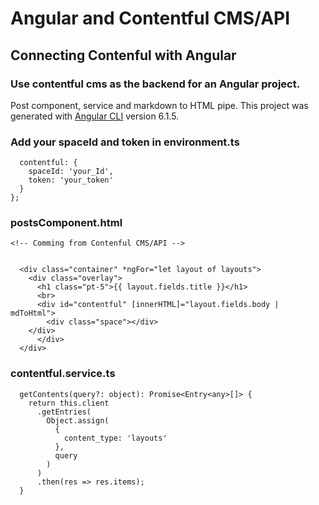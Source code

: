 # Angular and Contentful CMS/API

## Connecting Contenful with Angular

### Use contentful cms as the backend for an Angular project.

Post component, service and markdown to HTML pipe.
This project was generated with [Angular CLI](https://github.com/angular/angular-cli) version 6.1.5.

### Add your spaceId and token in environment.ts

```
  contentful: {
    spaceId: 'your_Id',
    token: 'your_token'
  }
};
```

### postsComponent.html

```
<!-- Comming from Contenful CMS/API -->


  <div class="container" *ngFor="let layout of layouts">
    <div class="overlay">
      <h1 class="pt-5">{{ layout.fields.title }}</h1>
      <br>
      <div id="contentful" [innerHTML]="layout.fields.body | mdToHtml">
        <div class="space"></div>
    </div>
      </div>
  </div>
```

### contentful.service.ts

```
  getContents(query?: object): Promise<Entry<any>[]> {
    return this.client
      .getEntries(
        Object.assign(
          {
            content_type: 'layouts'
          },
          query
        )
      )
      .then(res => res.items);
  }
```
